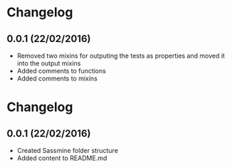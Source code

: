 # Changelog
## 0.0.1 (22/02/2016)
 - Removed two mixins for outputing the tests as properties and moved it into the output mixins 
 - Added comments to functions
 - Added comments to mixins

# Changelog
## 0.0.1 (22/02/2016)
 - Created Sassmine folder structure
 - Added content to README.md
 
